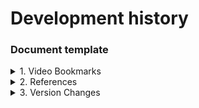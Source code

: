 # Development history

### Document template
<details>
  <summary>1. Video Bookmarks</summary>

  Topic -- Dash  
  [2024_12_09 am Youtube](https://www.youtube.com/watch?v=5tjNyU8aLbM&t=6683s)  
  0:37:45 Initiate Dash Page  
  0:45:10 Dropdown  
  [dcc.Dropdown](https://dash.plotly.com/dash-core-components/dropdown)  
  1:01:23 End of Dropdown menu  
  1:44:43 DataTable  
  1:51:23 End of Table  
    
</details>

<details>
  <summary>2. References</summary>

    Reference links
    []()    
    []()    
    []()
    
</details>

<details>
  <summary>3. Version Changes</summary>
  
  20241215 0935 -- HomeWork_0 : Dash Page with default table  
    
</details>



[]()    
[]()    
[]()    
